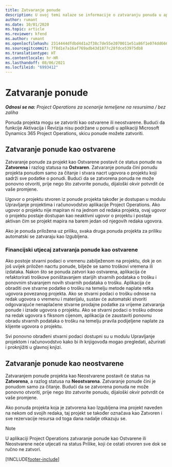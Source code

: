 ```yaml
---
title: Zatvaranje ponude
description: U ovoj temi nalaze se informacije o zatvaranju ponuda u aplikaciji Project Operations.
author: rumant
ms.date: 10/01/2020
ms.topic: article
ms.reviewer: kfend
ms.author: rumant
ms.openlocfilehash: 2314444dfdbd4d1a2f38c7de55e2070011e51a86f1e074dd6667d54393c641fe
ms.sourcegitcommit: 7f8d1e7a16af769adb43d1877c28fdce53975db8
ms.translationtype: HT
ms.contentlocale: hr-HR
ms.lasthandoff: 08/06/2021
ms.locfileid: "6993412"
---
```

# <a name="close-a-quote"></a>Zatvaranje ponude

_**Odnosi se na:** Project Operations za scenarije temeljene na resursima / bez zaliha_

Ponuda projekta mogu se zatvoriti kao ostvarene ili neostvarene. Budući da funkcije Aktivacija i Revizija nisu podržane u ponudi u aplikaciji Microsoft Dynamics 365 Project Operations, skicu ponude možete zatvoriti.

## <a name="close-a-quote-as-won"></a>Zatvaranje ponude kao ostvarene

Zatvaranje ponude za projekt kao Ostvarene postavit će status ponude na **Zatvorena** i razlog statusa na **Ostvaren**. Zatvaranje ponuda čini ponudu projekta ponudom samo za čitanje i stvara nacrt ugovora o projektu koji sadrži sve podatke o ponudi. Budući da se zatvorena ponuda ne može ponovno otvoriti, prije nego što zatvorite ponudu, dijaloški okvir potvrdit će vaše promjene.

Ugovor o projektu stvoren iz ponude projekta također je dostupan u modulu Upravljanje projektima i računovodstvo aplikacije Project Operations. Ako ugovor o projektu nije mapiran ni na jednom od redaka projekta, ovaj ugovor o projektu postaje dostupan kao neaktivni ugovor o projektu i postaje aktivan čim se projekt mapira na barem jedan od njegovih redaka ugovora.

Ako je ponuda priložena uz priliku, svaka druga ponuda projekta za priliku automatski se zatvaraju kao Izgubljena.

### <a name="financial-impact-of-closing-a-quote-as-won"></a>Financijski utjecaj zatvaranja ponude kao ostvarene

Ako postoje stvarni podaci o vremenu zabilježenom na projektu, dok je on još uvijek priložen nacrtu ponude, bilježe se samo troškovi vremena ili izdataka. Nakon što se ponuda zatvori kao ostvarena, aplikacija će refaktorirati troškove poništavanjem starijih stvarnih podataka o trošku i ponovnim stvaranjem novih stvarnih podataka o trošku. Aplikacija će obraditi ove stvarne podatke o trošku na temelju metode naplate retka ugovora povezanog projekta. Ako se stvarni podaci o trošku odnose na redak ugovora o vremenu i materijalu, sustav će automatski stvoriti odgovarajuće nenaplaćene stvarne prodajne podatke za vrijeme zatvaranja ponude i izrade ugovora o projektu. Ako se stvarni podaci o trošku odnose na redak ugovora s fiksnom cijenom, aplikacija će zaustaviti ponovnu obradu stvarnih podataka o trošku na temelju pravila podijeljene naplate za klijente ugovora o projektu.

Svi ponovno obrađeni stvarni podaci dostupni su u modulu Upravljanje projektom i računovodstvo kako bi ih knjigovođa mogao pregledati, ažurirati i proknjižiti u glavnoj knjizi. 

## <a name="close-a-quote-as-lost"></a>Zatvaranje ponude kao neostvarene

Zatvaranjem ponude projekta kao Neostvarene postavit će status na **Zatvorena**, a razlog statusa na **Neostvarena**. Zatvaranje ponude čini je ponudom samo za čitanje. Budući da se zatvorena ponuda ne može ponovno otvoriti, prije nego što zatvorite ponudu, dijaloški okvir potvrdit će vaše promjene.

Ako ponuda projekta koja je zatvorena kao Izgubljena ima projekt naveden na nekom od svojih redaka, taj projekt se također označava kao Zatvoren i sve rezervacije resursa od toga dana nadalje otkazuju se.

> [!NOTE]
> U aplikaciji Project Operations zatvaranje ponude kao Ostvarene ili Neostvarene neće utjecati na status Prilike, koji će ostati otvoren sve dok se ručno ne zatvori.


[!INCLUDE[footer-include](../includes/footer-banner.md)]